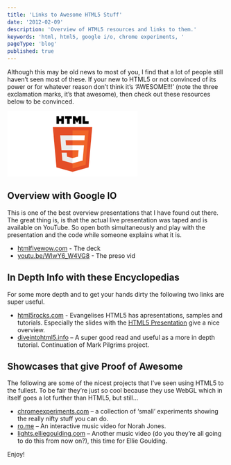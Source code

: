 ```yaml
---
title: 'Links to Awesome HTML5 Stuff'
date: '2012-02-09'
description: 'Overview of HTML5 resources and links to them.'
keywords: 'html, html5, google i/o, chrome experiments, '
pageType: 'blog'
published: true
---
```


Although this may be old news to most of you, I find that a lot of people still haven’t seen most of these. If your new to HTML5 or not convinced of its power or for whatever reason don’t think it’s ‘AWESOME!!!’ (note the three exclamation marks, it’s that awesome), then check out these resources below to be convinced.

![The HTML5 logo](./New-HTML5_Logo-300x150.png)

## Overview with Google IO

This is one of the best overview presentations that I have found out there. The great thing is, is that the actual live presentation was taped and is available on YouTube. So open both simultaneously and play with the presentation and the code while someone explains what it is.

- [htmlfivewow.com](http://www.htmlfivewow.com/) - The deck
- [youtu.be/WlwY6_W4VG8](http://youtu.be/WlwY6_W4VG8) - The preso vid

## In Depth Info with these Encyclopedias

For some more depth and to get your hands dirty the following two links are super useful.

- [html5rocks.com](http://www.html5rocks.com/) - Evangelises HTML5 has apresentations, samples and tutorials. Especially the slides with the [HTML5 Presentation](http://slides.html5rocks.com/#landing-slide) give a nice overview.
- [diveintohtml5.info](http://diveintohtml5.info/) – A super good read and useful as a more in depth tutorial. Continuation of Mark Pilgrims project.

## Showcases that give Proof of Awesome

The following are some of the nicest projects that I’ve seen using HTML5 to the fullest. To be fair they’re just so cool because they use WebGL which in itself goes a lot further than HTML5, but still…

- [chromeexperiments.com](http://www.chromeexperiments.com/) – a collection of ‘small’ experiments showing the really nifty stuff you can do.
- [ro.me](http://www.ro.me/) – An interactive music video for Norah Jones.
- [lights.elliegoulding.com](http://lights.elliegoulding.com/) – Another music video (do you they’re all going to do this from now on?), this time for Ellie Goulding.

Enjoy!
